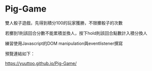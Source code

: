 # Pig-Game
雙人骰子遊戲，先得到積分100的玩家獲勝，不限擲骰子的次數

若擲到1則該回合分數不能累積並換人，按下hold則該回合點數計入積分換人

練習使用Javascript的DOM manipulation與eventlistener撰寫

預覽連結如下：

https://yuuttoo.github.io/Pig-Game/
